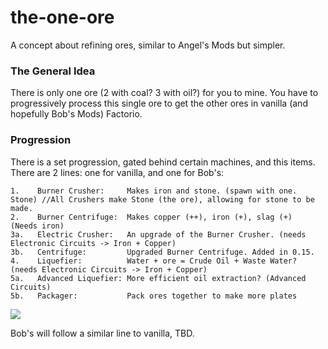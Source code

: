 # the-one-ore
A concept about refining ores, similar to Angel's Mods but simpler.

### The General Idea
There is only one ore (2 with coal? 3 with oil?) for you to mine. You have to progressively process this single ore to get the other ores in vanilla (and hopefully Bob's Mods) Factorio.

### Progression
There is a set progression, gated behind certain machines, and this items. There are 2 lines: one for vanilla, and one for Bob's:

```**Vanilla:**
1.    Burner Crusher:     Makes iron and stone. (spawn with one. Stone) //All Crushers make Stone (the ore), allowing for stone to be made. 
2.    Burner Centrifuge:  Makes copper (++), iron (+), slag (+)  (Needs iron)
3a.   Electric Crusher:   An upgrade of the Burner Crusher. (needs Electronic Circuits -> Iron + Copper)
3b.   Centrifuge:         Upgraded Burner Centrifuge. Added in 0.15.
4.    Liquefier:          Water + ore = Crude Oil + Waste Water? (needs Electronic Circuits -> Iron + Copper)
5a.   Advanced Liquefier: More efficient oil extraction? (Advanced Circuits)
5b.   Packager:           Pack ores together to make more plates
```
![](http://i.imgur.com/DH6tDSl.png)

Bob's will follow a similar line to vanilla, TBD.
